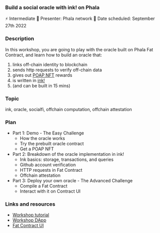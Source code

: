 ### Build a social oracle with ink! on Phala

⚡️ Intermediate
👤 Presenter: Phala network
📆 Date scheduled: September 27th 2022

### Description

In this workshop, you are going to play with the oracle built on Phala Fat Contract, and learn how to build an oracle that:

1. links off-chain identity to blockchain
2. sends http requests to verify off-chain data
3. gives out [POAP NFT](https://poap.xyz/) rewards
4. is written in [ink!](https://ink.substrate.io/)
5. (and can be built in 15 mins)

### Topic

ink, oracle, socialfi, offchain computation, offchain attestation

### Plan

- Part 1: Demo - The Easy Challenge
   - How the oracle works
   - Try the prebuilt oracle contract
   - Get a POAP NFT
- Part 2: Breakdown of the oracle implementation in ink!
   - Ink basics: storage, transactions, and queries
   - Github account verification
   - HTTP requests in Fat Contract
   - Offchain attestation
- Part 3: Deploy your own oracle - The Advanced Challenge
   - Compile a Fat Contract
   - Interact with it on Contract UI

### Links and resources

- [Workshop tutorial](https://github.com/Phala-Network/oracle-workshop)
- [Workshop DApp](https://phala-decoded-2022.netlify.app/)
- [Fat Contract UI](https://phat.phala.network/)
